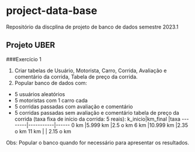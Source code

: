 # project-data-base
Repositório da discplina de projeto de banco de dados semestre 2023.1
## Projeto UBER
###Exercício 1

1. Criar tabelas de Usuário, Motorista, Carro, Corrida, Avaliação e comentário da corrida, Tabela de preço da corrida.
2. Popular banco de dados com:
  * 5 usuários aleatórios
  * 5 motoristas com 1 carro cada
  * 5 corridas passadas com avaliação e comentário
  * 5 corridas passadas sem avaliação e comentário
tabela de preço da corrida (taxa fixa de início da corrida: 5 reais):
k_inicio|km_final   |taxa
--------|-----------|------
0  km   |5.999 km   |2.5 o km
6  km   |10.999 km  |2.35 o km
11 km   |           | 2.15 o km

Obs: Popular o banco quando for necessário para apresentar os resultados.

